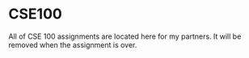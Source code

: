 CSE100
======
All of CSE 100 assignments are located here for my partners. It will be removed when the assignment is over.
